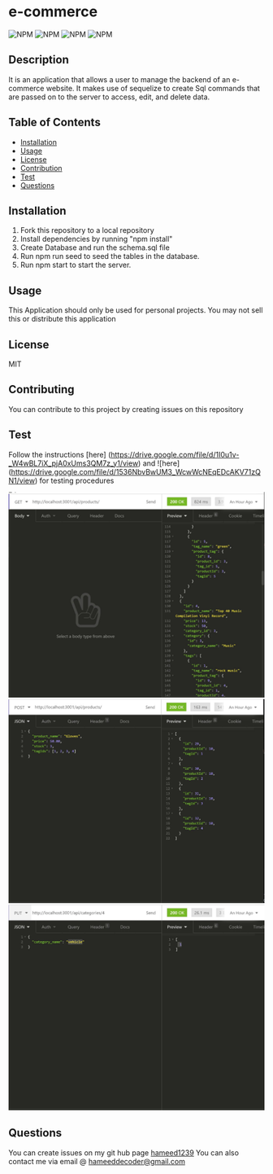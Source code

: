 # e-commerce


  ![NPM](https://img.shields.io/badge/license-MIT-<green>) ![ NPM](https://img.shields.io/github/languages/top/hameed1239/readme-generator) ![ NPM](https://img.shields.io/github/followers/hameed1239?style=social) ![NPM](https://img.shields.io/github/forks/hameed1239/e-commerce?style=social)
  ## Description
  It is an application that allows a user to manage the backend of an e-commerce website. It makes use of sequelize to create Sql commands that are passed on to the server to access, edit, and delete data.

  ## Table of Contents
  * [Installation](#installation)
  * [Usage](#usage)
  * [License](#license)
  * [Contribution](#contribution)
  * [Test](#test)
  * [Questions](#questions)

  ## Installation
  1. Fork this repository to a local repository
  2. Install dependencies by running "npm install"
  3. Create Database and run the schema.sql file
  4. Run npm run seed to seed the tables in the database.
  5. Run npm start to start the server.

  ## Usage
  This Application should only be used for personal projects. You may not sell this or distribute this application

  ## License
  MIT

  ## Contributing
  You can contribute to this project by creating issues on this repository

  ## Test
  Follow the instructions [here] (https://drive.google.com/file/d/1I0u1v-_W4wBL7iX_pjA0xUms3QM7z_y1/view) and ![here] (https://drive.google.com/file/d/1536NbvBwUM3_WcwWcNEqEDcAKV71zQN1/view) for testing procedures
                                      
  ![Screenshot](screen1.JPG)
  ![Screenshot](screen2.JPG)
  ![Screenshot](screen3.JPG)

  ## Questions
  You can create issues on my git hub page
  [hameed1239](https://github.com/hameed1239)
  You can also contact me via email @ hameeddecoder@gmail.com